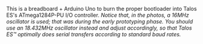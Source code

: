 This is a breadboard + Arduino Uno to burn the proper bootloader into Talos ES's ATmega1284P-PU I/O controller. <i>Notice that, in the photos, a 16MHz oscillator is used; that was during the early prototyping phase. You should use an 18.432MHz oscillator instead and adjust accordingly, so that Talos ES™ optimally does serial transfers according to standard baud rates.</i>
